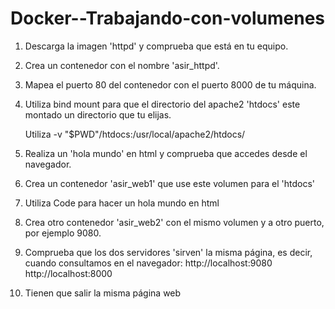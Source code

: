 # Docker--Trabajando-con-volumenes

   1. Descarga la imagen 'httpd' y comprueba que está en tu equipo.


   2. Crea un contenedor con el nombre 'asir_httpd'.


   3. Mapea el puerto 80 del contenedor con el puerto 8000 de tu máquina.


   4. Utiliza bind mount para que el directorio del apache2 'htdocs' este montado un directorio que tu elijas.

        Utiliza -v "$PWD"/htdocs:/usr/local/apache2/htdocs/

   5. Realiza un 'hola mundo' en html y comprueba que accedes desde el navegador.


   6. Crea un contenedor 'asir_web1' que use este volumen para el 'htdocs'


   7. Utiliza Code para hacer un hola mundo en html


   8. Crea otro contenedor 'asir_web2' con el mismo volumen y a otro puerto, por ejemplo 9080.


   9. Comprueba que los dos servidores 'sirven' la misma página, es decir, cuando consultamos en el navegador:
        http://localhost:9080 
        http://localhost:8000


   10. Tienen que salir la misma página web

